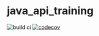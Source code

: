 # java_api_training

![build ci](https://github.com/theodeclerck/java_training_api/actions/workflows/build.yml/badge.svg)
[![codecov](https://codecov.io/gh/theodeclerck/java_training_api/branch/main/graph/badge.svg)](https://codecov.io/gh/theodeclerck/maven_training)
